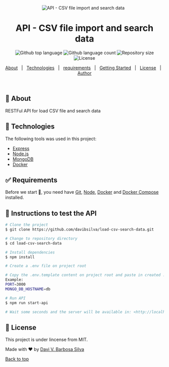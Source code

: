 <div align="center" id="top"> 
  <img src="./.github/app.gif" alt="API - CSV file import and search data" />
  &#xa0;
</div>

<h1 align="center">API - CSV file import and search data</h1>

<p align="center">
  <img alt="Github top language" src="https://img.shields.io/github/languages/top/davibsilva/glowing-airline-ticket?color=56BEB8">

  <img alt="Github language count" src="https://img.shields.io/github/languages/count/davibsilva/glowing-airline-ticket?color=56BEB8">

  <img alt="Repository size" src="https://img.shields.io/github/repo-size/davibsilva/glowing-airline-ticket?color=56BEB8">

  <img alt="License" src="https://img.shields.io/github/license/davibsilva/glowing-airline-ticket?color=56BEB8">
</p>

<p align="center">
  <a href="#dart-about">About</a> &#xa0; | &#xa0; 
  <a href="#rocket-technologies">Technologies</a> &#xa0; | &#xa0;
  <a href="#white_check_mark-requirements">requirements</a> &#xa0; | &#xa0;
  <a href="#checkered_flag-starting">Getting Started</a> &#xa0; | &#xa0;
  <a href="#memo-license">License</a> &#xa0; | &#xa0;
  <a href="https://github.com/davibsilva" target="_blank">Author</a>
</p>

<br>

## :dart: About ##

RESTFul API for load CSV file and search data


## :rocket: Technologies ##

The following tools was used in this project:

- [Express](https://expressjs.com/)
- [Node.js](https://nodejs.org/en/)
- [MongoDB](https://mongodb.com)
- [Docker](https://docker.com)

## :white_check_mark: Requirements ##

Before we start :checkered_flag:, you need have [Git](https://git-scm.com), [Node](https://nodejs.org/en/), [Docker](https://www.docker.com/get-started/) and [Docker Compose](https://docs.docker.com/compose/) installed.

## :checkered_flag: Instructions to test the API ##

```bash
# Clone the project
$ git clone https://github.com/davibsilva/load-csv-search-data.git

# Change to repository directory
$ cd load-csv-search-data

# Install dependencies
$ npm install

# Create a .env file on project root

# Copy the .env.template content on project root and paste in created .env file(It must be necessary to test the API)
Example:
PORT=3000
MONGO_DB_HOSTNAME=db

# Run API
$ npm run start-api

# Wait some seconds and the server will be available in: <http://localhost:3000>
```

## :memo: License ##

This project is under lincense from MIT.


Made with :heart: by <a href="https://github.com/davibsilva" target="_blank">Davi V. Barbosa Silva</a>
&#xa0;

<a href="#top">Back to top</a>